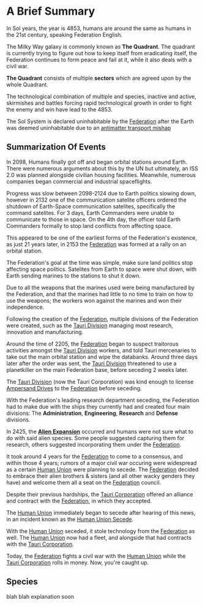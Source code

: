 # A Brief Summary

In Sol years, the year is 4853, humans are around the same as humans in the 21st century, speaking Federation English.

The Milky Way galaxy is commonly known as **The Quadrant**. The quadrant is currently trying to figure out how to keep itself from eradicating itself, the Federation continues to form peace and fail at it, while it also deals with a civil war.

**The Quadrant** consists of multiple **sectors** which are agreed upon by the whole Quadrant.

The technological combination of multiple and species, inactive and active, skirmishes and battles forcing rapid technological growth in order to fight the enemy and win have lead to the 4853.

The Sol System is declared uninhabitable by the [Federation](factions/federation) after the Earth was deemed uninhabitable due to an [antimatter transport mishap](events/sol_antimatter_misha)

## Summarization Of Events

In 2098, Humans finally got off and began orbital stations around Earth. There were numerous arguments about this by the UN but ultimately, an ISS 2.0 was planned alongside civilian housing facilities. Meanwhile, numerous companies began commercial and industrial spaceflights.

Progress was slow between 2098-2124 due to Earth politics slowing down, however in 2132 one of the communication satelite officers ordered the shutdown of Earth-Space communication satelites, specifically the command satelites. For 3 days, Earth Commanders were unable to communicate to those in space. On the 4th day, the officer told Earth Commanders formally to stop land conflicts from affecting space.

This appeared to be one of the earliest forms of the Federation's existence, as just 21 years later, in 2153 the [Federation](factions/federation) was formed at a rally on an orbital station.

The Federation's goal at the time was simple, make sure land politics stop affecting space politics. Satelites from Earth to space were shut down, with Earth sending marines to the stations to shut it down.

Due to all the weapons that the marines used were being manufactured by the Federation, and that the marines had little to no time to train on how to use the weapons; the workers won against the marines and won their independence.

Following the creation of the [Federation](factions/federation), multiple divisions of the Federation were created, such as the [Tauri Division](factions/tauri) managing most research, innovation and manufacturing.

Around the time of 2205, the [Federation](factions/federation) began to suspect traitorous activities amongst the [Tauri Division](factions/tauri) workers, and told Tauri mercenaries to take out the main orbital station and wipe the databanks. Around three days later after the order was sent, the [Tauri Division](factions/tauri) threatened to use a planetkiller on the main Federation base, before seceding 2 weeks later.

The [Tauri Division](factions/tauri) (now the Tauri Corporation) was kind enough to license [Ampersand Drives](technology/ampersand_drives) to the [Federation](factions/federation) before seceding.

With the Federation's leading research department seceding, the Federation had to make due with the ships they currently had and created four main divisions: The **Administration**, **Engineering**, **Research** and **Defense** divisions.

In 2425, the [**Alien Expansion**](events/alien_expansion) occurred and humans were not sure what to do with said alien species. Some people suggested capturing them for research, others suggested incorporating them under the [Federation](factions/federation).

It took around 4 years for the [Federation](factions/federation) to come to a consensus, and within those 4 years; rumors of a major civil war occuring were widespread as a certain [Human Union](faction/human_union) were planning to secede. The [Federation](factions/federation) decided to embrace their alien brothers & sisters (and all other wacky genders they have) and welcome them all a seat on the [Federation](factions/federation) council.

Despite their previous hardships, the [Tauri Corporation](factions/tauri) offered an alliance and contract with the [Federation](factions/federation), in which they accepted.

The [Human Union](faction/human_union) immediately began to secede after hearing of this news, in an incident known as the [Human Union Secede](events/human_union_secede).

With the [Human Union](faction/human_union) seceded, it stole technology from the [Federation](factions/federation) as well. The [Human Union](faction/human_union) now had a fleet, and alongside that had contracts with the [Tauri Corporation](factions/tauri).

Today, the [Federation](factions/federation) fights a civil war with the [Human Union](faction/human_union) while the [Tauri Corporation](factions/tauri) rolls in money. Now, you're caught up.

## Species

blah blah explanation soon
